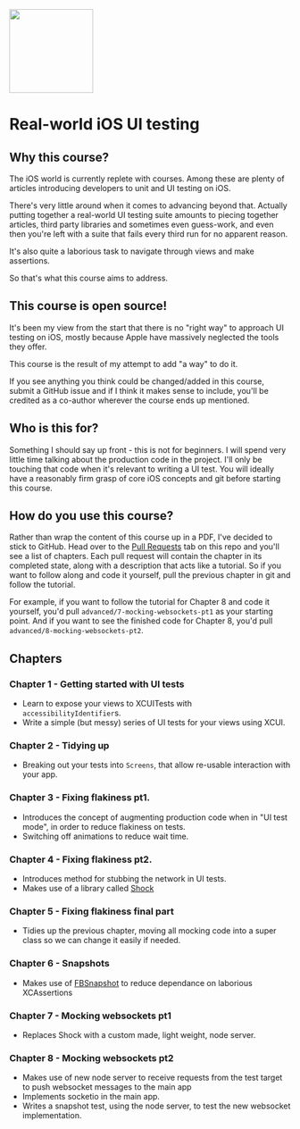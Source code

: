 <img src="https://user-images.githubusercontent.com/37811466/224490695-8cc8a230-4ebc-4770-987a-b5e87b9061c3.png" width="150" height="150">

# Real-world iOS UI testing

## Why this course?
The iOS world is currently replete with courses. Among these are plenty of articles introducing developers to unit and UI testing on iOS.

There's very little around when it comes to advancing beyond that. Actually putting together a real-world UI testing suite amounts to piecing together articles, third party libraries and sometimes even guess-work, and even then you're left with a suite that fails every third run for no apparent reason.

It's also quite a laborious task to navigate through views and make assertions.

So that's what this course aims to address.

## This course is open source!
It's been my view from the start that there is no "right way" to approach UI testing on iOS, mostly because Apple have massively neglected the tools they offer.

This course is the result of my attempt to add "a way" to do it.

If you see anything you think could be changed/added in this course, submit a GitHub issue and if I think it makes sense to include, you'll be credited as a co-author wherever the course ends up mentioned.

## Who is this for?
Something I should say up front - this is not for beginners. I will spend very little time talking about the production code in the project. I'll only be touching that code when it's relevant to writing a UI test. You will ideally have a reasonably firm grasp of core iOS concepts and git before starting this course.

## How do you use this course?
Rather than wrap the content of this course up in a PDF, I've decided to stick to GitHub. Head over to the [Pull Requests](https://github.com/beaneyios/UI-Testing-Course-Materials/pulls) tab on this repo and you'll see a list of chapters. Each pull request will contain the chapter in its completed state, along with a description that acts like a tutorial. So if you want to follow along and code it yourself, pull the previous chapter in git and follow the tutorial.

For example, if you want to follow the tutorial for Chapter 8 and code it yourself, you'd pull `advanced/7-mocking-websockets-pt1` as your starting point. And if you want to see the finished code for Chapter 8, you'd pull `advanced/8-mocking-websockets-pt2`. 

## Chapters
### Chapter 1 - Getting started with UI tests
- Learn to expose your views to XCUITests with `accessibilityIdentifier`s.
- Write a simple (but messy) series of UI tests for your views using XCUI.

### Chapter 2 - Tidying up
- Breaking out your tests into `Screens`, that allow re-usable interaction with your app.

### Chapter 3 - Fixing flakiness pt1.
- Introduces the concept of augmenting production code when in "UI test mode", in order to reduce flakiness on tests.
- Switching off animations to reduce wait time.

### Chapter 4 - Fixing flakiness pt2.
- Introduces method for stubbing the network in UI tests.
- Makes use of a library called [Shock](https://github.com/justeat/Shock)

### Chapter 5 - Fixing flakiness final part
- Tidies up the previous chapter, moving all mocking code into a super class so we can change it easily if needed.

### Chapter 6 - Snapshots
- Makes use of [FBSnapshot](https://github.com/uber/ios-snapshot-test-case) to reduce dependance on laborious XCAssertions

### Chapter 7 - Mocking websockets pt1
- Replaces Shock with a custom made, light weight, node server.

### Chapter 8 - Mocking websockets pt2
- Makes use of new node server to receive requests from the test target to push websocket messages to the main app
- Implements socketio in the main app.
- Writes a snapshot test, using the node server, to test the new websocket implementation.
